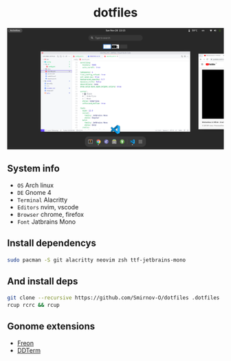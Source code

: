 <h1 align="center">dotfiles</h1>

![System screenhot](./screen.png)

## System info
- `OS` Arch linux
- `DE` Gnome 4
- `Terminal` Alacritty
- `Editors` nvim, vscode
- `Browser` chrome, firefox
- `Font` Jatbrains Mono

## Install dependencys
```bash
sudo pacman -S git alacritty neovim zsh ttf-jetbrains-mono
```

## And install deps
```bash
git clone --recursive https://github.com/Smirnov-O/dotfiles .dotfiles
rcup rcrc && rcup
```

## Gonome extensions
- [Freon](https://extensions.gnome.org/extension/841/freon)
- [DDTerm](https://extensions.gnome.org/extension/3780/ddterm)
